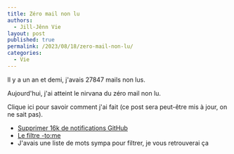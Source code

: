 ```yaml
---
title: Zéro mail non lu
authors:
  - Jill-Jênn Vie
layout: post
published: true
permalink: /2023/08/18/zero-mail-non-lu/
categories:
  - Vie
---
```


Il y a un an et demi, j'avais 27847 mails non lus.

Aujourd'hui, j'ai atteint le nirvana du zéro mail non lu.

Clique ici pour savoir comment j'ai fait (ce post sera peut-être mis à jour, on ne sait pas).

- [Supprimer 16k de notifications GitHub](https://twitter.com/jjvie/status/1655833513822932999)
- [Le filtre -to:me](https://twitter.com/jjvie/status/1508013818726727684)
- J'avais une liste de mots sympa pour filtrer, je vous retrouverai ça
